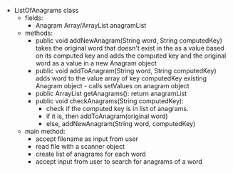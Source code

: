 - ListOfAnagrams class
      - fields:
        - Anagram Array/ArrayList anagramList
      - methods:
        - public void addNewAnagram(String word, String computedKey) takes the original word that doesn't exist in the as a value based on its computed key and adds the computed key and the original word as a value in a new Anagram object
        - public void addToAnagram(String word, String computedKey) adds word to the value array of key computedKey existing Anagram object - calls setValues on anagram object
        - public ArrayList getAnagrams(): return anagramList
        - public void checkAnagrams(String computedKey): 
          - check if the computed key is in list of anagrams. 
          - if it is, then addToAnagram(original word)
          - else, addNewAnagram(String word, computedKey)
      - main method: 
        - accept filename as input from user
        - read file with a scanner object
        - create list of anagrams for each word
        - accept input from user to search for anagrams of a word

